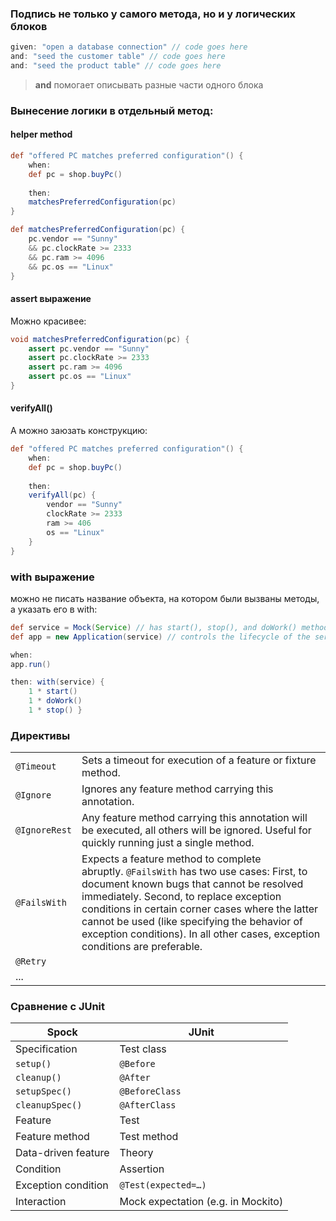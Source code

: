 
### Подпись не только у самого метода, но и у логических блоков
```groovy
given: "open a database connection" // code goes here 
and: "seed the customer table" // code goes here 
and: "seed the product table" // code goes here
```

> **and** помогает описывать разные части одного блока


### Вынесение логики в отдельный метод:

#### helper method
```groovy
def "offered PC matches preferred configuration"() { 
	when: 
	def pc = shop.buyPc() 
	
	then: 
	matchesPreferredConfiguration(pc) 
} 

def matchesPreferredConfiguration(pc) { 
	pc.vendor == "Sunny" 
	&& pc.clockRate >= 2333 
	&& pc.ram >= 4096 
	&& pc.os == "Linux" 
}
```


####  assert выражение
Можно красивее:
```groovy
void matchesPreferredConfiguration(pc) { 
	assert pc.vendor == "Sunny" 
	assert pc.clockRate >= 2333 
	assert pc.ram >= 4096 
	assert pc.os == "Linux" 
}
```

#### verifyAll()
А можно заюзать конструкцию:
```groovy
def "offered PC matches preferred configuration"() { 
	when: 
	def pc = shop.buyPc() 
	
	then: 
	verifyAll(pc) { 
		vendor == "Sunny" 
		clockRate >= 2333 
		ram >= 406 
		os == "Linux" 
	} 
}
```

### with выражение

можно не писать название объекта, на котором были вызваны методы, а указать его в with:
```groovy
def service = Mock(Service) // has start(), stop(), and doWork() methods 
def app = new Application(service) // controls the lifecycle of the service

when:
app.run() 

then: with(service) { 
	1 * start() 
	1 * doWork() 
	1 * stop() }
```


### Директивы
|               |                                                                                                                                                                                                                                                                                                                                                                    |
| ------------- | ------------------------------------------------------------------------------------------------------------------------------------------------------------------------------------------------------------------------------------------------------------------------------------------------------------------------------------------------------------------ |
| `@Timeout`    | Sets a timeout for execution of a feature or fixture method.                                                                                                                                                                                                                                                                                                       |
| `@Ignore`     | Ignores any feature method carrying this annotation.                                                                                                                                                                                                                                                                                                               |
| `@IgnoreRest` | Any feature method carrying this annotation will be executed, all others will be ignored. Useful for quickly running just a single method.                                                                                                                                                                                                                         |
| `@FailsWith`  | Expects a feature method to complete abruptly. `@FailsWith` has two use cases: First, to document known bugs that cannot be resolved immediately. Second, to replace exception conditions in certain corner cases where the latter cannot be used (like specifying the behavior of exception conditions). In all other cases, exception conditions are preferable. |
| `@Retry`      |                                                                                                                                                                                                                                                                                                                                                                    |
| ...           |                                                                                                                                                                                                                                                                                                                                                                    |

### Сравнение с JUnit
|Spock|JUnit|
|---|---|
|Specification|Test class|
|`setup()`|`@Before`|
|`cleanup()`|`@After`|
|`setupSpec()`|`@BeforeClass`|
|`cleanupSpec()`|`@AfterClass`|
|Feature|Test|
|Feature method|Test method|
|Data-driven feature|Theory|
|Condition|Assertion|
|Exception condition|`@Test(expected=…​)`|
|Interaction|Mock expectation (e.g. in Mockito)|
